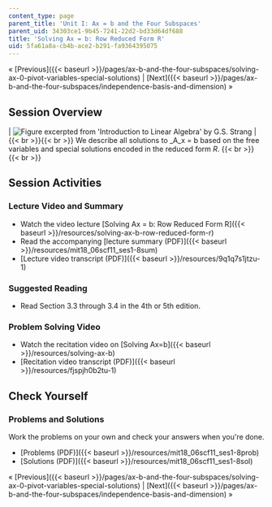 ```yaml
---
content_type: page
parent_title: 'Unit I: Ax = b and the Four Subspaces'
parent_uid: 34303ce1-9b45-7241-22d2-bd33d64df688
title: 'Solving Ax = b: Row Reduced Form R'
uid: 5fa61a8a-cb4b-ace2-b291-fa9364395075
---
```


« [Previous]({{< baseurl >}}/pages/ax-b-and-the-four-subspaces/solving-ax-0-pivot-variables-special-solutions) | [Next]({{< baseurl >}}/pages/ax-b-and-the-four-subspaces/independence-basis-and-dimension) »

Session Overview
----------------

| ![Figure excerpted from 'Introduction to Linear Algebra' by G.S. Strang](BASEURL_PLACEHOLDER/resources/1_8) |  {{< br >}}{{< br >}} We describe all solutions to _A_x = b based on the free variables and special solutions encoded in the reduced form _R_. {{< br >}}{{< br >}}  

Session Activities
------------------

### Lecture Video and Summary

*   Watch the video lecture [Solving Ax = b: Row Reduced Form R]({{< baseurl >}}/resources/solving-ax-b-row-reduced-form-r)
*   Read the accompanying [lecture summary (PDF)]({{< baseurl >}}/resources/mit18_06scf11_ses1-8sum)
*   [Lecture video transcript (PDF)]({{< baseurl >}}/resources/9q1q7s1jtzu-1)

### Suggested Reading

*   Read Section 3.3 through 3.4 in the 4th or 5th edition.

### Problem Solving Video

*   Watch the recitation video on [Solving Ax=b]({{< baseurl >}}/resources/solving-ax-b)
*   [Recitation video transcript (PDF)]({{< baseurl >}}/resources/fjspjh0b2tu-1)

Check Yourself
--------------

### Problems and Solutions

Work the problems on your own and check your answers when you're done.

*   [Problems (PDF)]({{< baseurl >}}/resources/mit18_06scf11_ses1-8prob)
*   [Solutions (PDF)]({{< baseurl >}}/resources/mit18_06scf11_ses1-8sol)

« [Previous]({{< baseurl >}}/pages/ax-b-and-the-four-subspaces/solving-ax-0-pivot-variables-special-solutions) | [Next]({{< baseurl >}}/pages/ax-b-and-the-four-subspaces/independence-basis-and-dimension) »
